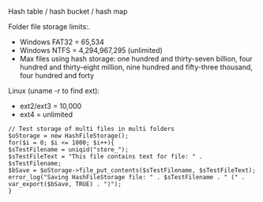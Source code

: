Hash table / hash bucket / hash map

Folder file storage limits:.

- Windows FAT32 = 65,534
- Windows NTFS = 4,294,967,295 (unlimited)
- Max files using hash storage:
one hundred and thirty-seven billion,
four hundred and thirty-eight million,
nine hundred and fifty-three thousand,
four hundred and forty

Linux (uname -r to find ext):
- ext2/ext3 = 10,000
- ext4 = unlimited

```
// Test storage of multi files in multi folders
$oStorage = new HashFileStorage();
for($i = 0; $i <= 1000; $i++){
$sTestFilename = uniqid("store_");
$sTestFileText = "This file contains text for file: " . $sTestFilename;
$bSave = $oStorage->file_put_contents($sTestFilename, $sTestFileText);
error_log("Saving HashFileStorage file: " . $sTestFilename . " (" . var_export($bSave, TRUE) . ")");
}
```